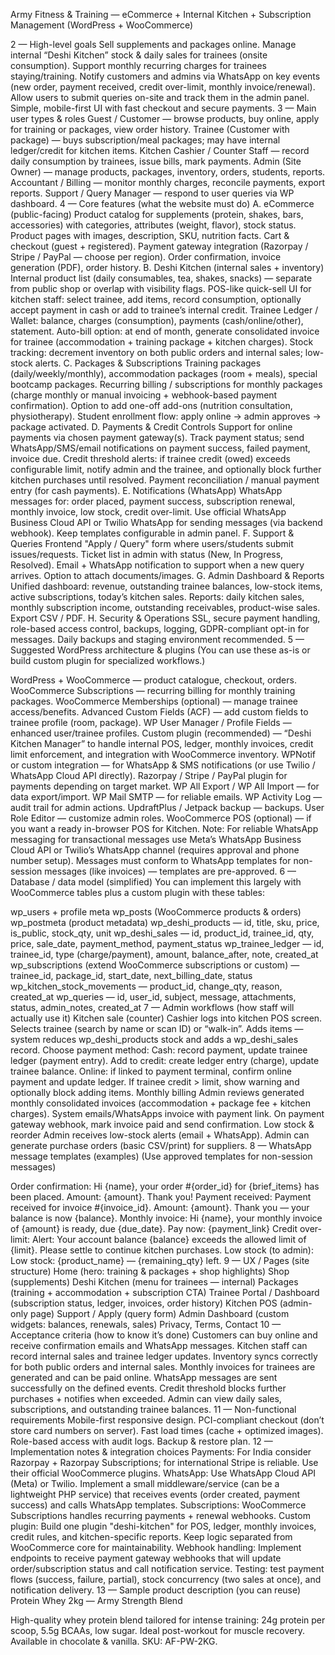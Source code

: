 Army Fitness & Training — eCommerce + Internal Kitchen + Subscription 
Management (WordPress + WooCommerce)

2 — High-level goals
Sell supplements and packages online.
Manage internal “Deshi Kitchen” stock & daily sales for trainees (onsite 
consumption).
Support monthly recurring charges for trainees staying/training.
Notify customers and admins via WhatsApp on key events (new order, payment 
received, credit over-limit, monthly invoice/renewal).
Allow users to submit queries on-site and track them in the admin panel.
Simple, mobile-first UI with fast checkout and secure payments.
3 — Main user types & roles
Guest / Customer — browse products, buy online, apply for training or 
packages, view order history.
Trainee (Customer with package) — buys subscription/meal packages; may 
have internal ledger/credit for kitchen items.
Kitchen Cashier / Counter Staff — record daily consumption by trainees, 
issue bills, mark payments.
Admin (Site Owner) — manage products, packages, inventory, orders, 
students, reports.
Accountant / Billing — monitor monthly charges, reconcile payments, export 
reports.
Support / Query Manager — respond to user queries via WP dashboard.
4 — Core features (what the website must do)
A. eCommerce (public-facing)
Product catalog for supplements (protein, shakes, bars, accessories) with 
categories, attributes (weight, flavor), stock status.
Product pages with images, description, SKU, nutrition facts.
Cart & checkout (guest + registered).
Payment gateway integration (Razorpay / Stripe / PayPal — choose per 
region).
Order confirmation, invoice generation (PDF), order history.
B. Deshi Kitchen (internal sales + inventory)
Internal product list (daily consumables, tea, shakes, snacks) — separate 
from public shop or overlap with visibility flags.
POS-like quick-sell UI for kitchen staff: select trainee, add items, 
record consumption, optionally accept payment in cash or add to trainee’s 
internal credit.
Trainee Ledger / Wallet: balance, charges (consumption), payments 
(cash/online/other), statement.
Auto-bill option: at end of month, generate consolidated invoice for 
trainee (accommodation + training package + kitchen charges).
Stock tracking: decrement inventory on both public orders and internal 
sales; low-stock alerts.
C. Packages & Subscriptions
Training packages (daily/weekly/monthly), accommodation packages (room + 
meals), special bootcamp packages.
Recurring billing / subscriptions for monthly packages (charge monthly or 
manual invoicing + webhook-based payment confirmation).
Option to add one-off add-ons (nutrition consultation, physiotherapy).
Student enrollment flow: apply online → admin approves → package 
activated.
D. Payments & Credit Controls
Support for online payments via chosen payment gateway(s).
Track payment status; send WhatsApp/SMS/email notifications on payment 
success, failed payment, invoice due.
Credit threshold alerts: if trainee credit (owed) exceeds configurable 
limit, notify admin and the trainee, and optionally block further kitchen 
purchases until resolved.
Payment reconciliation / manual payment entry (for cash payments).
E. Notifications (WhatsApp)
WhatsApp messages for: order placed, payment success, subscription 
renewal, monthly invoice, low stock, credit over-limit.
Use official WhatsApp Business Cloud API or Twilio WhatsApp for sending 
messages (via backend webhook).
Keep templates configurable in admin panel.
F. Support & Queries
Frontend "Apply / Query" form where users/students submit issues/requests.
Ticket list in admin with status (New, In Progress, Resolved).
Email + WhatsApp notification to support when a new query arrives.
Option to attach documents/images.
G. Admin Dashboard & Reports
Unified dashboard: revenue, outstanding trainee balances, low-stock items, 
active subscriptions, today’s kitchen sales.
Reports: daily kitchen sales, monthly subscription income, outstanding 
receivables, product-wise sales.
Export CSV / PDF.
H. Security & Operations
SSL, secure payment handling, role-based access control, backups, logging, 
GDPR-compliant opt-in for messages.
Daily backups and staging environment recommended.
5 — Suggested WordPress architecture & plugins
(You can use these as-is or build custom plugin for specialized 
workflows.)

WordPress + WooCommerce — product catalogue, checkout, orders.
WooCommerce Subscriptions — recurring billing for monthly training 
packages.
WooCommerce Memberships (optional) — manage trainee access/benefits.
Advanced Custom Fields (ACF) — add custom fields to trainee profile (room, 
package).
WP User Manager / Profile Fields — enhanced user/trainee profiles.
Custom plugin (recommended) — “Deshi Kitchen Manager” to handle internal 
POS, ledger, monthly invoices, credit limit enforcement, and integration 
with WooCommerce inventory.
WPNotif or custom integration — for WhatsApp & SMS notifications (or use 
Twilio / WhatsApp Cloud API directly).
Razorpay / Stripe / PayPal plugin for payments depending on target market.
WP All Export / WP All Import — for data export/import.
WP Mail SMTP — for reliable emails.
WP Activity Log — audit trail for admin actions.
UpdraftPlus / Jetpack backup — backups.
User Role Editor — customize admin roles.
WooCommerce POS (optional) — if you want a ready in-browser POS for 
Kitchen.
Note: For reliable WhatsApp messaging for transactional messages use 
Meta’s WhatsApp Business Cloud API or Twilio’s WhatsApp channel (requires 
approval and phone number setup). Messages must conform to WhatsApp 
templates for non-session messages (like invoices) — templates are 
pre-approved.
6 — Database / data model (simplified)
You can implement this largely with WooCommerce tables plus a custom 
plugin with these tables:

wp_users + profile meta
wp_posts (WooCommerce products & orders)
wp_postmeta (product metadata)
wp_deshi_products — id, title, sku, price, is_public, stock_qty, unit
wp_deshi_sales — id, product_id, trainee_id, qty, price, sale_date, 
payment_method, payment_status
wp_trainee_ledger — id, trainee_id, type (charge/payment), amount, 
balance_after, note, created_at
wp_subscriptions (extend WooCommerce subscriptions or custom) — 
trainee_id, package_id, start_date, next_billing_date, status
wp_kitchen_stock_movements — product_id, change_qty, reason, created_at
wp_queries — id, user_id, subject, message, attachments, status, 
admin_notes, created_at
7 — Admin workflows (how staff will actually use it)
Kitchen sale (counter)
Cashier logs into kitchen POS screen.
Selects trainee (search by name or scan ID) or “walk-in”.
Adds items — system reduces wp_deshi_products stock and adds a 
wp_deshi_sales record.
Choose payment method:
Cash: record payment, update trainee ledger (payment entry).
Add to credit: create ledger entry (charge), update trainee balance.
Online: if linked to payment terminal, confirm online payment and update 
ledger.
If trainee credit > limit, show warning and optionally block adding items.
Monthly billing
Admin reviews generated monthly consolidated invoices (accommodation + 
package fee + kitchen charges).
System emails/WhatsApps invoice with payment link.
On payment gateway webhook, mark invoice paid and send confirmation.
Low stock & reorder
Admin receives low-stock alerts (email + WhatsApp).
Admin can generate purchase orders (basic CSV/print) for suppliers.
8 — WhatsApp message templates (examples)
(Use approved templates for non-session messages)

Order confirmation:
 Hi {name}, your order #{order_id} for {brief_items} has been placed. 
Amount: {amount}. Thank you!
Payment received:
 Payment received for invoice #{invoice_id}. Amount: {amount}. Thank you — 
your balance is now {balance}.
Monthly invoice:
 Hi {name}, your monthly invoice of {amount} is ready, due {due_date}. Pay 
now: {payment_link}
Credit over-limit:
 Alert: Your account balance {balance} exceeds the allowed limit of 
{limit}. Please settle to continue kitchen purchases.
Low stock (to admin):
 Low stock: {product_name} — {remaining_qty} left.
9 — UX / Pages (site structure)
Home (hero: training & packages + shop highlights)
Shop (supplements)
Deshi Kitchen (menu for trainees — internal)
Packages (training + accommodation + subscription CTA)
Trainee Portal / Dashboard (subscription status, ledger, invoices, order 
history)
Kitchen POS (admin-only page)
Support / Apply (query form)
Admin Dashboard (custom widgets: balances, renewals, sales)
Privacy, Terms, Contact
10 — Acceptance criteria (how to know it’s done)
Customers can buy online and receive confirmation emails and WhatsApp 
messages.
Kitchen staff can record internal sales and trainee ledger updates.
Inventory syncs correctly for both public orders and internal sales.
Monthly invoices for trainees are generated and can be paid online.
WhatsApp messages are sent successfully on the defined events.
Credit threshold blocks further purchases + notifies when exceeded.
Admin can view daily sales, subscriptions, and outstanding trainee 
balances.
11 — Non-functional requirements
Mobile-first responsive design.
PCI-compliant checkout (don’t store card numbers on server).
Fast load times (cache + optimized images).
Role-based access with audit logs.
Backup & restore plan.
12 — Implementation notes & integration choices
Payments: For India consider Razorpay + Razorpay Subscriptions; for 
international Stripe is reliable. Use their official WooCommerce plugins.
WhatsApp: Use WhatsApp Cloud API (Meta) or Twilio. Implement a small 
middleware/service (can be a lightweight PHP service) that receives events 
(order created, payment success) and calls WhatsApp templates.
Subscriptions: WooCommerce Subscriptions handles recurring payments + 
renewal webhooks.
Custom plugin: Build one plugin "deshi-kitchen" for POS, ledger, monthly 
invoices, credit rules, and kitchen-specific reports. Keep logic separated 
from WooCommerce core for maintainability.
Webhook handling: Implement endpoints to receive payment gateway webhooks 
that will update order/subscription status and call notification service.
Testing: test payment flows (success, failure, partial), stock concurrency 
(two sales at once), and notification delivery.
13 — Sample product description (you can reuse)
Protein Whey 2kg — Army Strength Blend

High-quality whey protein blend tailored for intense training: 24g protein 
per scoop, 5.5g BCAAs, low sugar. Ideal post-workout for muscle recovery. 
Available in chocolate & vanilla. SKU: AF-PW-2KG.
